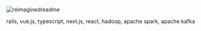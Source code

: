 <img src="https://github-readme-stats.vercel.app/api/top-langs/?username=3gS2595&layout=compact&hide_border=true&card_width=600&hide_title=true&theme=transparent" alt="reimaginedreadme" />

rails, vue.js, typescript, next.js, react, hadoop, apache spark, apache kafka
